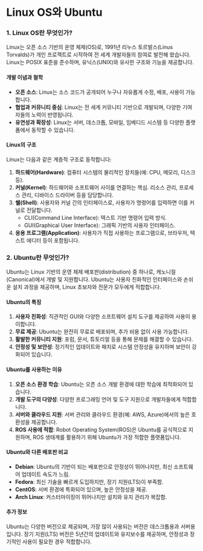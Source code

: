 # Linux OS와 Ubuntu

### 1. Linux OS란 무엇인가?

Linux는 오픈 소스 기반의 운영 체제(OS)로, 1991년 리누스 토르발스(Linus Torvalds)가 개인 프로젝트로 시작하여 전 세계 개발자들의 참여로 발전해 왔습니다. Linux는 POSIX 표준을 준수하며, 유닉스(UNIX)와 유사한 구조와 기능을 제공합니다.

#### 개발 이념과 철학

* **오픈 소스**: Linux는 소스 코드가 공개되어 누구나 자유롭게 수정, 배포, 사용이 가능합니다.
* **협업과 커뮤니티 중심**: Linux는 전 세계 커뮤니티 기반으로 개발되며, 다양한 기여자들의 노력이 반영됩니다.
* **유연성과 확장성**: Linux는 서버, 데스크톱, 모바일, 임베디드 시스템 등 다양한 플랫폼에서 동작할 수 있습니다.

#### Linux의 구조

Linux는 다음과 같은 계층적 구조로 동작합니다:

1. **하드웨어(Hardware)**: 컴퓨터 시스템의 물리적인 장치들(예: CPU, 메모리, 디스크 등).
2. **커널(Kernel)**: 하드웨어와 소프트웨어 사이를 연결하는 핵심. 리소스 관리, 프로세스 관리, 디바이스 드라이버 등을 담당합니다.
3. **쉘(Shell)**: 사용자와 커널 간의 인터페이스로, 사용자가 명령어를 입력하면 이를 커널로 전달합니다.
   * CLI(Command Line Interface): 텍스트 기반 명령어 입력 방식.
   * GUI(Graphical User Interface): 그래픽 기반의 사용자 인터페이스.
4. **응용 프로그램(Application)**: 사용자가 직접 사용하는 프로그램으로, 브라우저, 텍스트 에디터 등이 포함됩니다.

&#x20;&#x20;

### 2. Ubuntu란 무엇인가?

Ubuntu는 Linux 기반의 운영 체제 배포판(distribution) 중 하나로, 캐노니컬(Canonical)에서 개발 및 지원합니다. Ubuntu는 사용자 친화적인 인터페이스와 손쉬운 설치 과정을 제공하며, Linux 초보자와 전문가 모두에게 적합합니다.

#### Ubuntu의 특징

1. **사용자 친화성**: 직관적인 GUI와 다양한 소프트웨어 설치 도구를 제공하여 사용이 용이합니다.
2. **무료 제공**: Ubuntu는 완전히 무료로 배포되며, 추가 비용 없이 사용 가능합니다.
3. **활발한 커뮤니티 지원**: 포럼, 문서, 튜토리얼 등을 통해 문제를 해결할 수 있습니다.
4. **안정성 및 보안성**: 정기적인 업데이트와 패치로 시스템 안정성을 유지하며 보안이 강화되어 있습니다.

#### Ubuntu를 사용하는 이유

1. **오픈 소스 환경 학습**: Ubuntu는 오픈 소스 개발 환경에 대한 학습에 최적화되어 있습니다.
2. **개발 도구의 다양성**: 다양한 프로그래밍 언어 및 도구 지원으로 개발자들에게 적합합니다.
3. **서버와 클라우드 지원**: 서버 관리와 클라우드 환경(예: AWS, Azure)에서의 높은 호환성을 제공합니다.
4. **ROS 사용에 적합**: Robot Operating System(ROS)은 Ubuntu를 공식적으로 지원하며, ROS 생태계를 활용하기 위해 Ubuntu가 가장 적합한 플랫폼입니다.

#### Ubuntu와 다른 배포판 비교

* **Debian**: Ubuntu의 기반이 되는 배포판으로 안정성이 뛰어나지만, 최신 소프트웨어 업데이트 속도가 느림.
* **Fedora**: 최신 기술을 빠르게 도입하지만, 장기 지원(LTS)이 부족함.
* **CentOS**: 서버 환경에 특화되어 있으며, 높은 안정성을 제공.
* **Arch Linux**: 커스터마이징이 뛰어나지만 설치와 유지 관리가 복잡함.

#### 추가 정보

Ubuntu는 다양한 버전으로 제공되며, 가장 많이 사용되는 버전은 데스크톱용과 서버용입니다. 장기 지원(LTS) 버전은 5년간의 업데이트와 유지보수를 제공하며, 안정성과 장기적인 사용이 필요한 경우 적합합니다.
